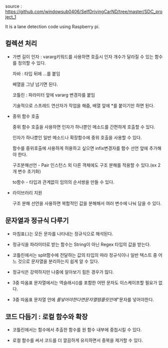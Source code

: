 source : https://github.com/windowsub0406/SelfDrivingCarND/tree/master/SDC_project_1

It is a lane detection code using Raspberry pi.


## 컬렉션 처리
     
- 가변 길이 인자 : vararg키워드를 사용하면 호출시 인자 개수가 달라질 수 있는 함수를 정의할 수 있다.
    
    자바 : 타입 뒤에 ...를 붙임
     
    배열을 그냥 넘기면 된다.
    
    코틀린 : 파라미터 앞에 vararg 변경자를 붙임
    
    기술적으로 스프레드 연산자가 작업을 해줌, 배열 앞에 *를 붙이기만 하면 된다.
    
- 중위 함수 호출
    
    중위 함수 호출을 사용하면 인자가 하나뿐인 메소드를 간편하게 호출할 수 있다.
    
    인자가 하나뿐인 일반 메소드나 확장함수에 중위 호출을 사용할 수 있다.
    
    함수를 중위호출에 사용하게 허용하고 싶으면 infix변경자를 함수 선언 앞에 추가해야 한다.
    
    구조분해선언 - Pair 인스턴스 외 다른 객체에도 구조 분해를 적용할 수 있다.(ex 2개 변수 초기화)
    
    to함수 - 타입과 관계없이 임의의 순서쌍을 만들 수 있다.
    
- 라이브러리 지원
    
    구조 분해 선언을 사용하면 복합적인 값을 분해해서 여러 변수에 나눠 담을 수 있다.
    

## 문자열과 정규식 다루기
    
- 마침표(.)는 모든 문자를 나타내는 정규식으로 해석된다.
    
- 정규식을 파라미터로 받는 함수는 String이 아닌 Regex 타입의 값을 받는다.
    
- 코틀린에서는 split함수에 전달하는 값의 타입의 따라 정규식이나 일반 텍스트 중 어느 것으로 문자열을 분리하는지 쉽게 알 수 있다.
    
- 정규식은 강력하지만 나중에 알아보기 힘든 경우가 많다.
    
- 3중 따옴표 문자열에서는 역슬래시(\)를 포함한 어떤 문자도 이스케이프할 필요가 없다.
    
- 3중 따옴표 문자열 안에 $를 넣어야한다면 문자열 템플릿 안에 ‘$’문자를 넣어야한다.
    

## 코드 다듬기 : 로컬 함수와 확장
    
- 코틀린에서는 함수에서 추출한 함수를 원 함수 내부에 중첩시킬 수 있다.
    
- 로컬 함수를 써서 코드를 더 깔끔하게 유지하면서 중복을 제거할 수 있다.
